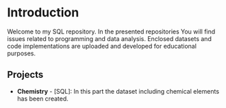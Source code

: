 # Introduction

Welcome to my SQL repository.
In the presented repositories You will find issues related to programming and data analysis.
Enclosed datasets and code implementations are uploaded and developed for educational purposes.
 
## Projects

* **Chemistry** - [SQL]: In this part the dataset including chemical elements has been created.

